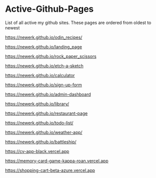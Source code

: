 # Active-Github-Pages
List of all active my github sites.
These pages are ordered from oldest to newest

https://newerk.github.io/odin_recipes/

https://newerk.github.io/landing_page

https://newerk.github.io/rock_paper_scissors

https://newerk.github.io/etch-a-sketch

https://newerk.github.io/calculator

https://newerk.github.io/sign-up-form

https://newerk.github.io/admin-dashboard

https://newerk.github.io/library/

https://newerk.github.io/restaurant-page

https://newerk.github.io/todo-list/

https://newerk.github.io/weather-app/

https://newerk.github.io/battleship/

https://cv-app-black.vercel.app

https://memory-card-game-kappa-roan.vercel.app

https://shopping-cart-beta-azure.vercel.app
